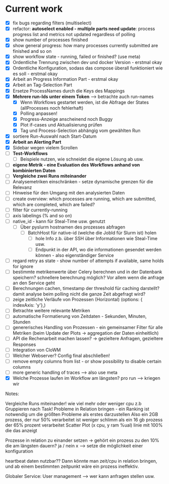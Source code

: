 # Current work
- [x] fix bugs regarding filters (multiselect) 
- [x] refactor: **autoselect enabled - multiple parts need update**: process progress list and metrics not updated regardless of polling
- [x] show number of processes finished
- [x] show general progress: how many processes currently submitted are finished and so on
- [x] show workflow state - running, failed or finished? (use meta)
- [x] Ordentliche Trennung zwischen dev und docker Version - erstmal okay
- [x] Ordentliche Konfiguration, sodass das compose überall funktioniert wie es soll - erstmal okay
- [x] Arbeit an Progress Information Part - erstmal okay
- [x] Arbeit an Tag-Selection Part
- [x] Ersetze ProcessNames durch die Keys des Mappings
- [x] **Mehrere run-Ids unter einem Token** --> betrachte auch run-names
  - [x] Wenn Workflows gestartet werden, ist die Abfrage der States (allProcesses noch fehlerhaft)
  - [x] Polling anpassen!
  - [x] Progress-Anzeige anscheinend noch Buggy
  - [x] Plot if-cases und Aktualisierung prüfen
  - [x] Tag und Process-Selection abhängig vom gewählten Run  
- [x] sortiere Run-Auswahl nach Start-Datum 
- [x] **Arbeit an Alerting Part**
- [x] Sidebar wegen vielem Scrollen
- [ ] **Test-Workflows** 
  - [ ] Beispiele nutzen, wie schneidet die eigene Lösung ab usw.
- [ ] **eigene Metrik - eine Evaluation des Workflows anhand von kombinierten Daten** 
- [ ] **Vergleiche zwei Runs miteinander** 
- [ ] Analysemetriken einschränken - setze dynamische grenzen für die Relevanz
- [ ] Hinweise für den Umgang mit den analysierten Daten
- [ ] create overview: which processes are running, which are submitted, which are completed, which are failed?
- [ ] filter für currently-running
- [ ] axis labelings (% and so on)
- [ ] native_id - kann für Steal-Time usw. genutzt
  - [ ] Über pyslurm hostnamen des prozesses abfragen
    - [ ] BatchHost für native-id (welche die JobId für Slurm ist) holen
      - [ ] hole Info z.b. über SSH über Informationen wie Steal-Time usw.
      - [ ] Endpunkt in der API, wo die informationen gesendet werden können - also eigenständiger Service
- [ ] regard retry as state - show number of attempts if available, same holds for ignore
- [ ] bestimmte metrikenwerte über Celery berechnen und in der Datenbank speichern? schnellere berechnung möglich? Vor allem wenn die anfrage an den Service geht
- [ ] Berechnungen cachen, timestamp der threshold für caching darstellt? damit analyse beim polling nicht die ganze Zeit abgefragt wird?
- [ ] zeige zeitliche Verläufe von Prozessen (Horizontal) (options: { indexAxis: 'y'},)
- [ ] Betrachte weitere relevante Metriken
- [ ] automatische Formatierung von Zeitdaten - Sekunden, Minuten, Stunden
- [ ] genererisches Handling von Prozessen - ein gemeinsamer Filter für alle Metriken (beim Update der Plots -> aggregation der Daten einheitlich)
- [ ] API die Rechenarbeit machen lassen? -> gezieltere Anfragen, gezieltere Responses
- [ ] Integration von CloWM
- [ ] Welcher Webserver? Config final abschließen!
- [ ] remove empty columns from list - or show possibility to disable certain columns  
- [ ] more generic handling of traces --> also use meta
- [x] Welche Prozesse laufen im Workflow am längsten?  pro run --> kriegen wir

Notes:


Vergleiche Runs miteinander! wie viel mehr oder weniger cpu z.b 
Gruppieren nach Task!
Probleme in Relation bringen - ein Ranking ist notwendig um die größten Probleme als erstes darzustellen
Also ein 2GB prozess, der nur 50% verarbeitet ist weniger schlimm als ein 16 gb prozess der 65% prozent verarbeitet
Scatter Plot (x cpu, y ram %ual) linie mit 100% die das anzeigt

Prozesse in relation zu einander setzen -> gehört ein prozess zu den 10% die am längsten dauern? ja / nein
x --> setze die möglichkeit einer konfiguration

heartbeat daten nutzbar??
Dann könnte man zeit/cpu in relation bringen, und ab einem bestimmten zeitpunkt wäre ein prozess ineffektiv.


Globaler Service: User management --> wer kann anfragen stellen usw. 